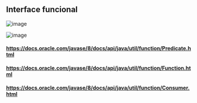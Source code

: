 ## Interface funcional
![image](https://raw.githubusercontent.com/devjleonardo/assets/main/programacao-funcional-e-expressoes-lambda-java/03_Interface%20funcional/Interface%20funcional.png)

![image](https://raw.githubusercontent.com/devjleonardo/assets/main/programacao-funcional-e-expressoes-lambda-java/03_Interface%20funcional/Algumas%20outras%20interfaces%20funcionais%20comuns.png)
#### https://docs.oracle.com/javase/8/docs/api/java/util/function/Predicate.html
#### https://docs.oracle.com/javase/8/docs/api/java/util/function/Function.html
#### https://docs.oracle.com/javase/8/docs/api/java/util/function/Consumer.html